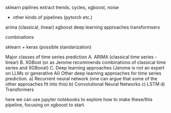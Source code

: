 
sklearn piplines
extract trends, cycles, xgboost, noise

+ other kinds of pipelines (pytorch etc.)

arima (classical, linear)
xgboost
deep learning approaches
transformsers

combinations

sklearn + keras (possible standarization)

Major classes of time series prediction
A. ARIMA (classical time series - linear)
B. XGBost (or as Jerome recommends combinations of classical time series and XGBoost)
C. Deep learning approaches (Jerome is not an expert on LLMs or generative AI)
Other deep learning approaches for time series prediction.
a) Recurrent neural network (one can argue that some of the other approaches fit into this)
b) Convolutional Neural Networks
c) LSTM
d) Transformers

here we can use jupyter notebooks to explore how to make these/this pipeline, focusing on xgboost to start.
